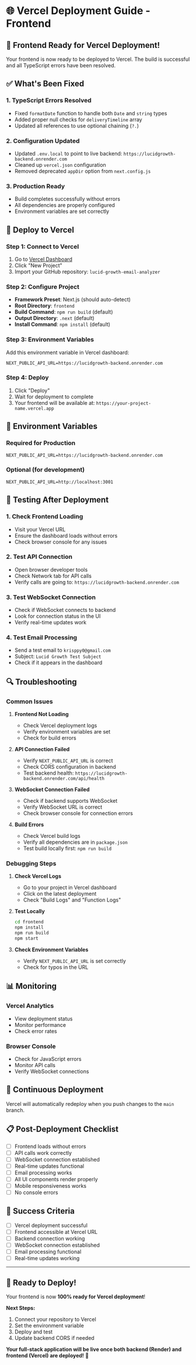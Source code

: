 # 🌐 Vercel Deployment Guide - Frontend

## 🎉 Frontend Ready for Vercel Deployment!

Your frontend is now ready to be deployed to Vercel. The build is successful and all TypeScript errors have been resolved.

## ✅ What's Been Fixed

### 1. **TypeScript Errors Resolved**
- Fixed `formatDate` function to handle both `Date` and `string` types
- Added proper null checks for `deliveryTimeline` array
- Updated all references to use optional chaining (`?.`)

### 2. **Configuration Updated**
- Updated `.env.local` to point to live backend: `https://lucidgrowth-backend.onrender.com`
- Cleaned up `vercel.json` configuration
- Removed deprecated `appDir` option from `next.config.js`

### 3. **Production Ready**
- Build completes successfully without errors
- All dependencies are properly configured
- Environment variables are set correctly

## 🚀 Deploy to Vercel

### Step 1: Connect to Vercel
1. Go to [Vercel Dashboard](https://vercel.com/dashboard)
2. Click "New Project"
3. Import your GitHub repository: `lucid-growth-email-analyzer`

### Step 2: Configure Project
- **Framework Preset**: Next.js (should auto-detect)
- **Root Directory**: `frontend`
- **Build Command**: `npm run build` (default)
- **Output Directory**: `.next` (default)
- **Install Command**: `npm install` (default)

### Step 3: Environment Variables
Add this environment variable in Vercel dashboard:

```env
NEXT_PUBLIC_API_URL=https://lucidgrowth-backend.onrender.com
```

### Step 4: Deploy
1. Click "Deploy"
2. Wait for deployment to complete
3. Your frontend will be available at: `https://your-project-name.vercel.app`

## 🔧 Environment Variables

### Required for Production
```env
NEXT_PUBLIC_API_URL=https://lucidgrowth-backend.onrender.com
```

### Optional (for development)
```env
NEXT_PUBLIC_API_URL=http://localhost:3001
```

## 🧪 Testing After Deployment

### 1. **Check Frontend Loading**
- Visit your Vercel URL
- Ensure the dashboard loads without errors
- Check browser console for any issues

### 2. **Test API Connection**
- Open browser developer tools
- Check Network tab for API calls
- Verify calls are going to: `https://lucidgrowth-backend.onrender.com`

### 3. **Test WebSocket Connection**
- Check if WebSocket connects to backend
- Look for connection status in the UI
- Verify real-time updates work

### 4. **Test Email Processing**
- Send a test email to `krisppy0@gmail.com`
- Subject: `Lucid Growth Test Subject`
- Check if it appears in the dashboard

## 🔍 Troubleshooting

### Common Issues

1. **Frontend Not Loading**
   - Check Vercel deployment logs
   - Verify environment variables are set
   - Check for build errors

2. **API Connection Failed**
   - Verify `NEXT_PUBLIC_API_URL` is correct
   - Check CORS configuration in backend
   - Test backend health: `https://lucidgrowth-backend.onrender.com/api/health`

3. **WebSocket Connection Failed**
   - Check if backend supports WebSocket
   - Verify WebSocket URL is correct
   - Check browser console for connection errors

4. **Build Errors**
   - Check Vercel build logs
   - Verify all dependencies are in `package.json`
   - Test build locally first: `npm run build`

### Debugging Steps

1. **Check Vercel Logs**
   - Go to your project in Vercel dashboard
   - Click on the latest deployment
   - Check "Build Logs" and "Function Logs"

2. **Test Locally**
   ```bash
   cd frontend
   npm install
   npm run build
   npm start
   ```

3. **Check Environment Variables**
   - Verify `NEXT_PUBLIC_API_URL` is set correctly
   - Check for typos in the URL

## 📊 Monitoring

### Vercel Analytics
- View deployment status
- Monitor performance
- Check error rates

### Browser Console
- Check for JavaScript errors
- Monitor API calls
- Verify WebSocket connections

## 🔄 Continuous Deployment

Vercel will automatically redeploy when you push changes to the `main` branch.

## 📋 Post-Deployment Checklist

- [ ] Frontend loads without errors
- [ ] API calls work correctly
- [ ] WebSocket connection established
- [ ] Real-time updates functional
- [ ] Email processing works
- [ ] All UI components render properly
- [ ] Mobile responsiveness works
- [ ] No console errors

## 🎯 Success Criteria

- [ ] Vercel deployment successful
- [ ] Frontend accessible at Vercel URL
- [ ] Backend connection working
- [ ] WebSocket connection established
- [ ] Email processing functional
- [ ] Real-time updates working

---

## 🚀 Ready to Deploy!

Your frontend is now **100% ready for Vercel deployment**! 

**Next Steps:**
1. Connect your repository to Vercel
2. Set the environment variable
3. Deploy and test
4. Update backend CORS if needed

**Your full-stack application will be live once both backend (Render) and frontend (Vercel) are deployed!** 🎉
